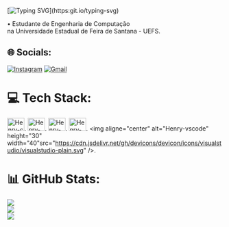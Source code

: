 
[![Typing SVG](https://readme-typing-svg.herokuapp.com/?color=9932CC&size=35&center=true&vCenter=true&width=1000&lines=Hello,+my+name+is+Gabriel+Henry;)](https:git.io/typing-svg)

• Estudante de Engenharia de Computação<br>na Universidade Estadual de Feira de Santana - UEFS.


## 🌐 Socials:
[![Instagram](https://img.shields.io/badge/Instagram-%23E4405F.svg?logo=Instagram&logoColor=white)](https://instagram.com/ghenr.y) 
[![Gmail](https://img.shields.io/badge/Gmail-%23E4405F.svg?logo=Gmail&logoColor=white)](mailto:gabrielhenrysilva10@gmail.com)

# 💻 Tech Stack:
<img aligne="center" alt="Henry-c" height="30" width="40" src="https://cdn.jsdelivr.net/gh/devicons/devicon/icons/c/c-original.svg" />. <img aligne="center" alt="Henry-python" height="30" width="40" src="https://cdn.jsdelivr.net/gh/devicons/devicon/icons/python/python-original-wordmark.svg" />. <img aligne="center" alt="Henry-java" height="30" width="40" src="https://cdn.jsdelivr.net/gh/devicons/devicon/icons/java/java-original-wordmark.svg" />. <img aligne="center" alt="Henry-intellij" height="30" width="40" src="https://cdn.jsdelivr.net/gh/devicons/devicon/icons/intellij/intellij-original.svg" />. <img aligne="center" alt="Henry-vscode" height="30" width="40"src="https://cdn.jsdelivr.net/gh/devicons/devicon/icons/visualstudio/visualstudio-plain.svg" />.


# 📊 GitHub Stats:
![](https://github-readme-stats.vercel.app/api?username=GHenryssg&theme=dark&hide_border=false&include_all_commits=false&count_private=false)<br/>
![](https://github-readme-streak-stats.herokuapp.com/?user=GHenryssg&theme=dark&hide_border=false)<br/>
![](https://github-readme-stats.vercel.app/api/top-langs/?username=GHenryssg&theme=dark&hide_border=false&include_all_commits=false&count_private=false&layout=compact)

<!-- Proudly created with GPRM ( https://gprm.itsvg.in ) -->
